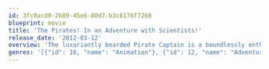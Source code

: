 ```yaml
---
id: 3fc0acd0-2b89-45e6-80d7-b3c6176f7266
blueprint: movie
title: 'The Pirates! In an Adventure with Scientists!'
release_date: '2012-03-12'
overview: 'The luxuriantly bearded Pirate Captain is a boundlessly enthusiastic, if somewhat less-than-successful, terror of the High Seas. With a rag-tag crew at his side, and seemingly blind to the impossible odds stacked against him, the Captain has one dream: to beat his bitter rivals Black Bellamy and Cutlass Liz to the much coveted Pirate of the Year Award. It’s a quest that takes our heroes from the shores of exotic Blood Island to the foggy streets of Victorian London. Along the way they battle a diabolical queen and team up with a haplessly smitten young scientist, but never lose sight of what a pirate loves best: adventure!'
genres: '[{"id": 16, "name": "Animation"}, {"id": 12, "name": "Adventure"}, {"id": 10751, "name": "Family"}, {"id": 35, "name": "Comedy"}]'
---
```

